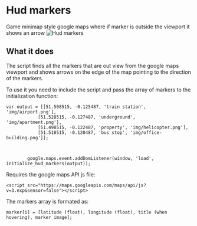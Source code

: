 Hud markers
===========

Game minimap style google maps where if marker is outside the viewport it shows an arrow
![Hud markers](http://mikepolatoglou.com/screenshot.jpg)

What it does
------------
The script finds all the markers that are out view from the google maps viewport and shows arrows on the edge of the map pointing to the direction of the markers.

To use it you need to include the script and pass the array of markers to the initialization function:


	var output = [[51.508515, -0.125487, 'train station', 'img/airport.png'],
				[51.528515, -0.127487, 'underground', 'img/apartment.png'],
				[51.498515, -0.122487, 'property', 'img/helicopter.png'],
				[51.518515, -0.120487, 'bus stop', 'img/office-building.png']];

			
			
			google.maps.event.addDomListener(window, 'load', initialize_hud_markers(output));
			

Requires the google maps API js file:

	<script src="https://maps.googleapis.com/maps/api/js?v=3.exp&sensor=false"></script>

The markers array is formated as:

	marker[i] = [latitude (float), longitude (float), title (when hovering), marker image];
